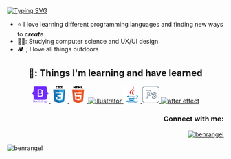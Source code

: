 


[![Typing SVG](https://readme-typing-svg.herokuapp.com?font=Fira+Code&pause=1000&width=435&lines=Hi%2C+I'm+Ben+Rangel;I+like+programming+and+traveling)](https://git.io/typing-svg)


- &#11088; I love learning different programming languages and finding new ways to ***create***
- 👨‍🎓: Studying computer science and UX/UI design
- 🏕️ ; I love all things outdoors 

<h2 align="center"> 🎱: Things I'm learning and have learned</h2>

<p align="center"> <a href="https://getbootstrap.com" target="_blank" rel="noreferrer"> <img src="https://raw.githubusercontent.com/devicons/devicon/master/icons/bootstrap/bootstrap-plain-wordmark.svg" alt="bootstrap" width="40" height="40"/> </a> <a href="https://www.w3schools.com/css/" target="_blank" rel="noreferrer"> <img src="https://raw.githubusercontent.com/devicons/devicon/master/icons/css3/css3-original-wordmark.svg" alt="css3" width="40" height="40"/> </a> <a href="https://www.w3.org/html/" target="_blank" rel="noreferrer"> <img src="https://raw.githubusercontent.com/devicons/devicon/master/icons/html5/html5-original-wordmark.svg" alt="html5" width="40" height="40"/> </a> <a href="https://www.adobe.com/in/products/illustrator.html" target="_blank" rel="noreferrer"> <img src="https://www.vectorlogo.zone/logos/adobe_illustrator/adobe_illustrator-icon.svg" alt="illustrator" width="40" height="40"/> </a> <a href="https://www.java.com" target="_blank" rel="noreferrer"> <img src="https://raw.githubusercontent.com/devicons/devicon/master/icons/java/java-original.svg" alt="java" width="40" height="40"/> </a> <a href="https://www.photoshop.com/en" target="_blank" rel="noreferrer"> <img src="https://raw.githubusercontent.com/devicons/devicon/master/icons/photoshop/photoshop-line.svg" alt="photoshop" width="40" height="40"/> </a> <a href="https://www.adobe.com/products/aftereffects.html" target="_blank" rel="noreferrer"> <img src="https://upload.wikimedia.org/wikipedia/commons/thumb/c/cb/Adobe_After_Effects_CC_icon.svg/1024px-Adobe_After_Effects_CC_icon.svg.png?20210519030120" alt="after effect" width="40" height="40"/> </a></p>


<h3 align="right">Connect with me:</h3>
<p align="right">
<a href="https://www.linkedin.com/in/ben-rangel-57767b290/" target="blank"><img align="center" src="https://raw.githubusercontent.com/rahuldkjain/github-profile-readme-generator/master/src/images/icons/Social/linked-in-alt.svg" alt="benrangel" height="30" width="40" /></a>
</p>


<p><img align="center" src="https://github-readme-stats.vercel.app/api/top-langs?username=ben11ben&show_icons=true&locale=en&layout=compact" alt="benrangel" /></p>

